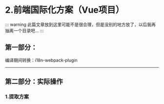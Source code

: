 # 2.前端国际化方案（Vue项目）

::: warning
此篇文章放到这里可能不是很合理，但是没别的地方放了，以后我再抽离一个目录吧...
:::

## 第一部分：

编译期间转换：i18n-webpack-plugin

---

## 第二部分：实际操作

### 1.提取方案